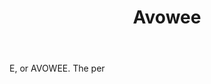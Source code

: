 ---
title: Avowee
letter: A
permalink: "/definitions/avowee.html"
body: E, or AVOWEE. The per
published_at: '2018-07-07'
source: Black's Law Dictionary
layout: post
---
